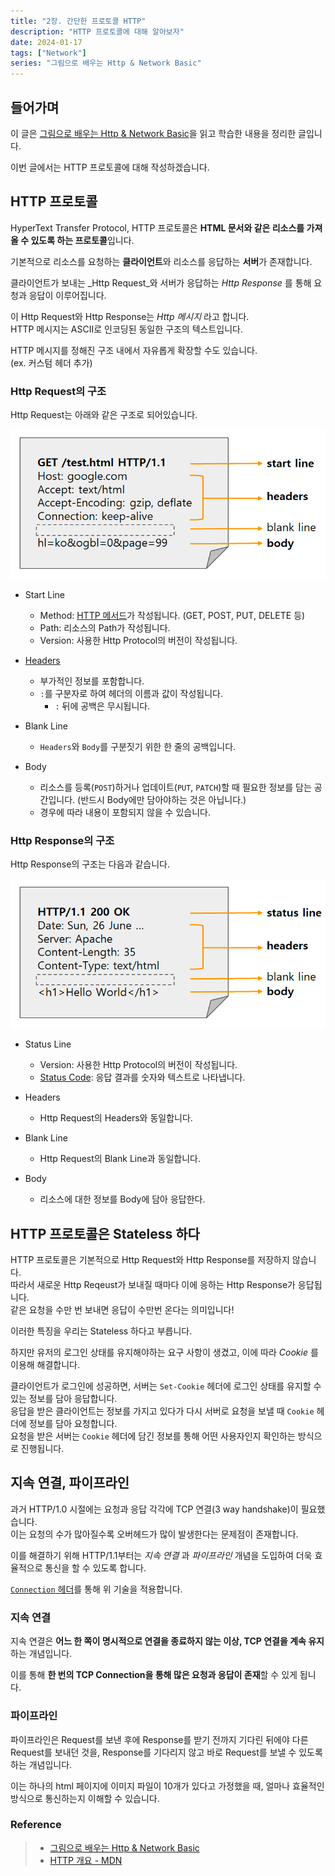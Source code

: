 ```yaml
---
title: "2장. 간단한 프로토콜 HTTP"
description: "HTTP 프로토콜에 대해 알아보자"
date: 2024-01-17
tags: ["Network"]
series: "그림으로 배우는 Http & Network Basic"
---
```


## 들어가며 

이 글은 [그림으로 배우는 Http & Network Basic](https://m.yes24.com/Goods/Detail/15894097)을 읽고 학습한 내용을 정리한 글입니다.

이번 글에서는 HTTP 프로토콜에 대해 작성하겠습니다.

## HTTP 프로토콜

HyperText Transfer Protocol, HTTP 프로토콜은 **HTML 문서와 같은 리소스를 가져올 수 있도록 하는 프로토콜**입니다.

기본적으로 리소스를 요청하는 **클라이언트**와 리소스를 응답하는 **서버**가 존재합니다.

클라이언트가 보내는 _Http Request_와 서버가 응답하는 _Http Response_ 를 통해 요청과 응답이 이루어집니다.

이 Http Request와 Http Response는 _Http 메시지_ 라고 합니다.<br>
HTTP 메시지는 ASCII로 인코딩된 동일한 구조의 텍스트입니다.

HTTP 메시지를 정해진 구조 내에서 자유롭게 확장할 수도 있습니다.<br>
(ex. 커스텀 헤더 추가)



### Http Request의 구조

Http Request는 아래와 같은 구조로 되어있습니다.

![Http Request 구조](frame_of_http_request.png)

- Start Line
  - Method: [HTTP 메서드](https://developer.mozilla.org/ko/docs/Web/HTTP/Methods)가 작성됩니다. (GET, POST, PUT, DELETE 등)
  - Path: 리소스의 Path가 작성됩니다.
  - Version: 사용한 Http Protocol의 버전이 작성됩니다.

- [Headers](https://developer.mozilla.org/ko/docs/Web/HTTP/Headers)
  - 부가적인 정보를 포함합니다.
  - `:`를 구분자로 하여 헤더의 이름과 값이 작성됩니다.
    - `:` 뒤에 공백은 무시됩니다.

- Blank Line
  - `Headers`와 `Body`를 구분짓기 위한 한 줄의 공백입니다.

- Body
  - 리소스를 등록(`POST`)하거나 업데이트(`PUT`, `PATCH`)할 때 필요한 정보를 담는 공간입니다. (반드시 Body에만 담아야하는 것은 아닙니다.)
  - 경우에 따라 내용이 포함되지 않을 수 있습니다.

### Http Response의 구조

Http Response의 구조는 다음과 같습니다.

![Http Response 구조](frame_of_http_response.png)

- Status Line
  - Version: 사용한 Http Protocol의 버전이 작성됩니다.
  - [Status Code](https://developer.mozilla.org/ko/docs/Web/HTTP/Status): 응답 결과를 숫자와 텍스트로 나타냅니다. 

- Headers
  - Http Request의 Headers와 동일합니다.

- Blank Line
  - Http Request의 Blank Line과 동일합니다.

- Body
  - 리소스에 대한 정보를 Body에 담아 응답한다.

## HTTP 프로토콜은 Stateless 하다

HTTP 프로토콜은 기본적으로 Http Request와 Http Response를 저장하지 않습니다.<br>
따라서 새로운 Http Reqeust가 보내질 때마다 이에 응하는 Http Response가 응답됩니다.<br>
같은 요청을 수만 번 보내면 응답이 수만번 온다는 의미입니다!

이러한 특징을 우리는 Stateless 하다고 부릅니다.

하지만 유저의 로그인 상태를 유지해야하는 요구 사항이 생겼고, 이에 따라 *Cookie* 를 이용해 해결합니다.

클라이언트가 로그인에 성공하면, 서버는 `Set-Cookie` 헤더에 로그인 상태를 유지할 수 있는 정보를 담아 응답합니다.<br>
응답을 받은 클라이언트는 정보를 가지고 있다가 다시 서버로 요청을 보낼 때 `Cookie` 헤더에 정보를 담아 요청합니다.<br>
요청을 받은 서버는 `Cookie` 헤더에 담긴 정보를 통해 어떤 사용자인지 확인하는 방식으로 진행됩니다.

## 지속 연결, 파이프라인

과거 HTTP/1.0 시절에는 요청과 응답 각각에 TCP 연결(3 way handshake)이 필요했습니다.<br>
이는 요청의 수가 많아질수록 오버헤드가 많이 발생한다는 문제점이 존재합니다.

이를 해결하기 위해 HTTP/1.1부터는 *지속 연결* 과 *파이프라인* 개념을 도입하여 더욱 효율적으로 통신을 할 수 있도록 합니다.

[`Connection` 헤더](https://developer.mozilla.org/ko/docs/Web/HTTP/Headers/Connection)를 통해 위 기술을 적용합니다.

### 지속 연결

지속 연결은 **어느 한 쪽이 명시적으로 연결을 종료하지 않는 이상, TCP 연결을 계속 유지**하는 개념입니다.

이를 통해 **한 번의 TCP Connection을 통해 많은 요청과 응답이 존재**할 수 있게 됩니다.

### 파이프라인

파이프라인은 Request를 보낸 후에 Response를 받기 전까지 기다린 뒤에야 다른 Request를 보내던 것을, Response를 기다리지 않고 바로 Request를 보낼 수 있도록 하는 개념입니다.  

이는 하나의 html 페이지에 이미지 파일이 10개가 있다고 가정했을 때, 얼마나 효율적인 방식으로 통신하는지 이해할 수 있습니다.

### Reference
> - [그림으로 배우는 Http & Network Basic](https://m.yes24.com/Goods/Detail/15894097)
> - [HTTP 개요 - MDN](https://developer.mozilla.org/ko/docs/Web/HTTP/Overview)